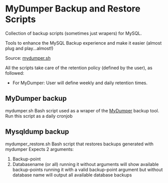 # MyDumper Backup and Restore Scripts

Collection of backup scripts (sometimes just wrapers) for MySQL.

Tools to enhance the MySQL Backup experience and make it easier (almost plug and play...almost!)

Source: [mydumper.sh](https://github.com/nethalo/backup-scripts) 


All the scripts take care of the retention policy (defined by the user), as followed:

- For MyDumper: User will define weekly and daily retention times.

## MyDumper backup
mydumper.sh
Bash script used as a wraper of the [MyDumper](https://launchpad.net/mydumper "MyDumper") backup tool. Run this script as a daily cronjob

## Mysqldump backup
mydumper_restore.sh
Bash script that restores backups generated with mydumper
Expects 2 arguments:
1) Backup-point
2) Databasename (or all)
running it without arguments will show available backup-points
running it with a valid backup-point argument but without database name will output all available database backups
